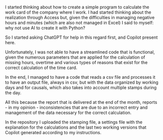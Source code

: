 I started thinking about how to create a simple program to calculate the work card of the company where I work. I had started thinking about the realization through Access but, given the difficulties in managing negative hours and minutes (which are also not managed in Excel) I said to myself: why not use AI to create it with Python?

So I started asking ChatGPT for help in this regard first, and Copilot present here.

Unfortunately, I was not able to have a streamlined code that is functional, given the numerous parameters that are applied for the calculation of missing hours, overtime and various types of reasons that exist for the correct calculation of the time card.

In the end, I managed to have a code that reads a csv file and processes it to have an output file, always in csv, but with the data organized by working days and for causals, which also takes into account multiple stamps during the day.

All this because the report that is delivered at the end of the month, reports - in my opinion - inconsistencies that are due to an incorrect entry and management of the data necessary for the correct calculation.

In the repository I uploaded the stamping file, a settings file with the explanation for the calculations and the last two working versions that Copilot generated according to my instructions.

